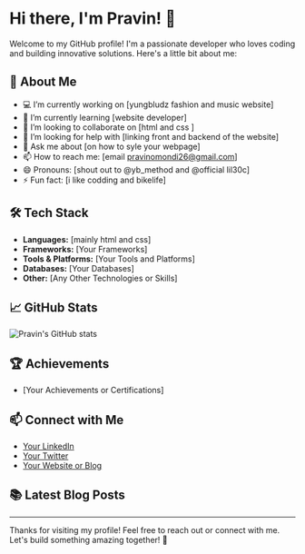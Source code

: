 # Hi there, I'm Pravin! 👋

Welcome to my GitHub profile! I'm a passionate developer who loves coding and building innovative solutions. Here's a little bit about me:

## 🚀 About Me

- 💻 I’m currently working on [yungbludz fashion and music website]
- 🌱 I’m currently learning [website developer]
- 👯 I’m looking to collaborate on [html and css ]
- 🤔 I’m looking for help with [linking front and backend of the website]
- 💬 Ask me about [on how to syle your webpage]
- 📫 How to reach me: [email pravinomondi26@gmail.com]
- 😄 Pronouns: [shout out to @yb_method and @official lil30c]
- ⚡ Fun fact: [i like codding and bikelife]

## 🛠️ Tech Stack

- **Languages:** [mainly html and css]
- **Frameworks:** [Your Frameworks]
- **Tools & Platforms:** [Your Tools and Platforms]
- **Databases:** [Your Databases]
- **Other:** [Any Other Technologies or Skills]

## 📈 GitHub Stats

![Pravin's GitHub stats](https://github-readme-stats.vercel.app/api?username=pravins581&show_icons=true&theme=radical)

## 🏆 Achievements

- [Your Achievements or Certifications]

## 📫 Connect with Me

- [Your LinkedIn](https://www.linkedin.com/in/your-linkedin/)
- [Your Twitter](https://twitter.com/your-twitter)
- [Your Website or Blog](https://your-website.com)

## 📚 Latest Blog Posts

<!-- BLOG-POST-LIST:START -->
<!-- BLOG-POST-LIST:END -->

---

Thanks for visiting my profile! Feel free to reach out or connect with me. Let's build something amazing together! 🚀
